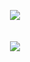 <p align="center">
    <img src="https://bit.ly/narayan-view-count">
    <br><br><br>
    <img src="https://bit.ly/narayan-metrics">
</p>